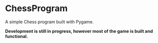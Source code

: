 # ChessProgram

A simple Chess program built with Pygame. 

**Development is still in progress, however most of the game is built and functional.** 
